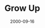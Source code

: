 ---
layout: message
category: message
series: "Making Life Work"
title: "Grow Up"
date: 2000-09-16
message_id: 363
---